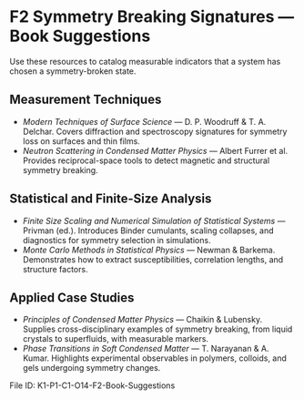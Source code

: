# F2 Symmetry Breaking Signatures — Book Suggestions

Use these resources to catalog measurable indicators that a system has chosen a symmetry-broken state.

## Measurement Techniques
- *Modern Techniques of Surface Science* — D. P. Woodruff & T. A. Delchar. Covers diffraction and spectroscopy signatures for symmetry loss on surfaces and thin films.
- *Neutron Scattering in Condensed Matter Physics* — Albert Furrer et al. Provides reciprocal-space tools to detect magnetic and structural symmetry breaking.

## Statistical and Finite-Size Analysis
- *Finite Size Scaling and Numerical Simulation of Statistical Systems* — Privman (ed.). Introduces Binder cumulants, scaling collapses, and diagnostics for symmetry selection in simulations.
- *Monte Carlo Methods in Statistical Physics* — Newman & Barkema. Demonstrates how to extract susceptibilities, correlation lengths, and structure factors.

## Applied Case Studies
- *Principles of Condensed Matter Physics* — Chaikin & Lubensky. Supplies cross-disciplinary examples of symmetry breaking, from liquid crystals to superfluids, with measurable markers.
- *Phase Transitions in Soft Condensed Matter* — T. Narayanan & A. Kumar. Highlights experimental observables in polymers, colloids, and gels undergoing symmetry changes.

File ID: K1-P1-C1-O14-F2-Book-Suggestions
